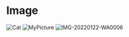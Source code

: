 # Image
![Cat](https://user-images.githubusercontent.com/100398103/155775548-47b7a240-6c49-409a-9d96-f6c6f706bb82.jpg)
![MyPicture](https://user-images.githubusercontent.com/100398103/155781751-abe9a1d8-0a74-4e73-b8b7-3def521d6bef.jpg)
![IMG-20220122-WA0006](https://user-images.githubusercontent.com/100398103/155786099-8d040fc1-0694-432d-bd13-4f98ebcc5600.jpg)
